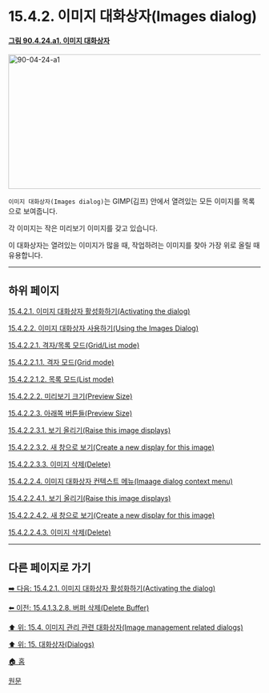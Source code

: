 # 15.4.2. 이미지 대화상자(Images dialog)

<a id="90-04-24-a1"></a>

#### [그림 90.4.24.a1. 이미지 대화상자](./90-04-0024-images.md#90-04-24-a1)
<img width="850" height="269" alt="90-04-24-a1" src="https://github.com/user-attachments/assets/b0a8e84a-c3eb-4005-b5c6-ef04278c7a07" />

`이미지 대화상자(Images dialog)`는 GIMP(김프) 안에서 열려있는 모든 이미지를 목록으로 보여줍니다.

각 이미지는 작은 미리보기 이미지를 갖고 있습니다.

이 대화상자는 열려있는 이미지가 많을 때, 작업하려는 이미지를 찾아 가장 위로 올릴 때 유용합니다.

***

## 하위 페이지

[15.4.2.1. 이미지 대화상자 활성화하기(Activating the dialog)](./15-04-02-01-activating_the_dialog.md)

[15.4.2.2. 이미지 대화상자 사용하기(Using the Images Dialog)](./15-04-02-02-00-using_the_images_dialog.md)

[15.4.2.2.1. 격자/목록 모드(Grid/List mode)](./15-04-02-02-01-00-grid_n_list_mode.md)

[15.4.2.2.1.1. 격자 모드(Grid mode)](./15-04-02-02-01-01-grid_mode.md)

[15.4.2.2.1.2. 목록 모드(List mode)](./15-04-02-02-01-02-list_mode.md)

[15.4.2.2.2. 미리보기 크기(Preview Size)](./15-04-02-02-02-preview_size.md)

[15.4.2.2.3. 아래쪽 버튼들(Preview Size)](./15-04-02-02-03-00-buttons.md)

[15.4.2.2.3.1. 보기 올리기(Raise this image displays)](./15-04-02-02-03-01-raise_this_image_displays.md)

[15.4.2.2.3.2. 새 창으로 보기(Create a new display for this image)](./15-04-02-02-03-02-create_a_new_display_for_this_image.md)

[15.4.2.2.3.3. 이미지 삭제(Delete)](./15-04-02-02-03-03-delete.md)

[15.4.2.2.4. 이미지 대화상자 컨텍스트 메뉴(Imaage dialog context menu)](./15-04-02-02-04-00-images_dialog_context_menu.md)

[15.4.2.2.4.1. 보기 올리기(Raise this image displays)](./15-04-02-02-04-01-raise_this_image_displays.md)

[15.4.2.2.4.2. 새 창으로 보기(Create a new display for this image)](./15-04-02-02-04-02-create_a_new_display_for_this_image.md)

[15.4.2.2.4.3. 이미지 삭제(Delete)](./15-04-02-02-04-03-delete.md)

***

## 다른 페이지로 가기

[➡️ 다음: 15.4.2.1. 이미지 대화상자 활성화하기(Activating the dialog)](./15-04-02-01-activating_the_dialog.md)

[⬅️ 이전: 15.4.1.3.2.8. 버퍼 삭제(Delete Buffer)](./15-04-01-03-02-08-delete_buffer.md)

[⬆️ 위: 15.4. 이미지 관리 관련 대화상자(Image management related dialogs)](./15-04-00-image-management-related-dialogs.md)

[⬆️ 위: 15. 대화상자(Dialogs)](./15-00-dialogs.md)

[🏠 홈](./00-home.md)

[원문](https://docs.gimp.org/2.10/ko/gimp-image-dialog.html)